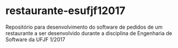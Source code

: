 # restaurante-esufjf12017
Repositório para desenvolvimento do software de pedidos de um restaurante a ser desenvolvido durante a disciplina de Engenharia de Software da UFJF 1/2017
